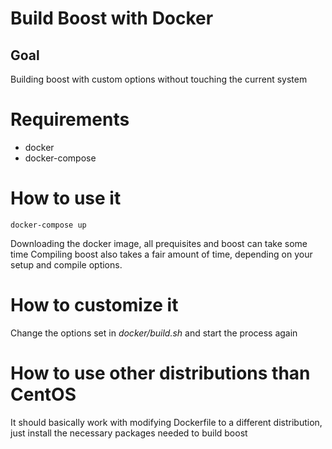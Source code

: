 # Build Boost with Docker
## Goal
Building boost with custom options without touching the current system

# Requirements
- docker
- docker-compose

# How to use it
```
docker-compose up
```

Downloading the docker image, all prequisites and boost can take some time
Compiling boost also takes a fair amount of time, depending on your
setup and compile options.

# How to customize it
Change the options set in *docker/build.sh* and start the process again

# How to use other distributions than CentOS
It should basically work with modifying Dockerfile to a different distribution,
just install the necessary packages needed to build boost
